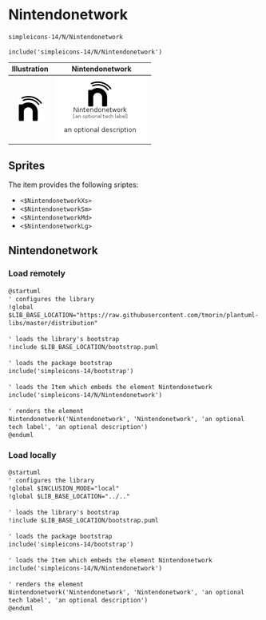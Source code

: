 # Nintendonetwork


```text
simpleicons-14/N/Nintendonetwork
```

```text
include('simpleicons-14/N/Nintendonetwork')
```



| Illustration | Nintendonetwork |
| :---: | :---: |
| ![illustration for Illustration](../../simpleicons-14/N/Nintendonetwork.png) | ![illustration for Nintendonetwork](../../simpleicons-14/N/Nintendonetwork.Local.png) |



## Sprites
The item provides the following sriptes:

- `<$NintendonetworkXs>`
- `<$NintendonetworkSm>`
- `<$NintendonetworkMd>`
- `<$NintendonetworkLg>`





## Nintendonetwork

### Load remotely
```plantuml
@startuml
' configures the library
!global $LIB_BASE_LOCATION="https://raw.githubusercontent.com/tmorin/plantuml-libs/master/distribution"

' loads the library's bootstrap
!include $LIB_BASE_LOCATION/bootstrap.puml

' loads the package bootstrap
include('simpleicons-14/bootstrap')

' loads the Item which embeds the element Nintendonetwork
include('simpleicons-14/N/Nintendonetwork')

' renders the element
Nintendonetwork('Nintendonetwork', 'Nintendonetwork', 'an optional tech label', 'an optional description')
@enduml
```

### Load locally
```plantuml
@startuml
' configures the library
!global $INCLUSION_MODE="local"
!global $LIB_BASE_LOCATION="../.."

' loads the library's bootstrap
!include $LIB_BASE_LOCATION/bootstrap.puml

' loads the package bootstrap
include('simpleicons-14/bootstrap')

' loads the Item which embeds the element Nintendonetwork
include('simpleicons-14/N/Nintendonetwork')

' renders the element
Nintendonetwork('Nintendonetwork', 'Nintendonetwork', 'an optional tech label', 'an optional description')
@enduml
```

